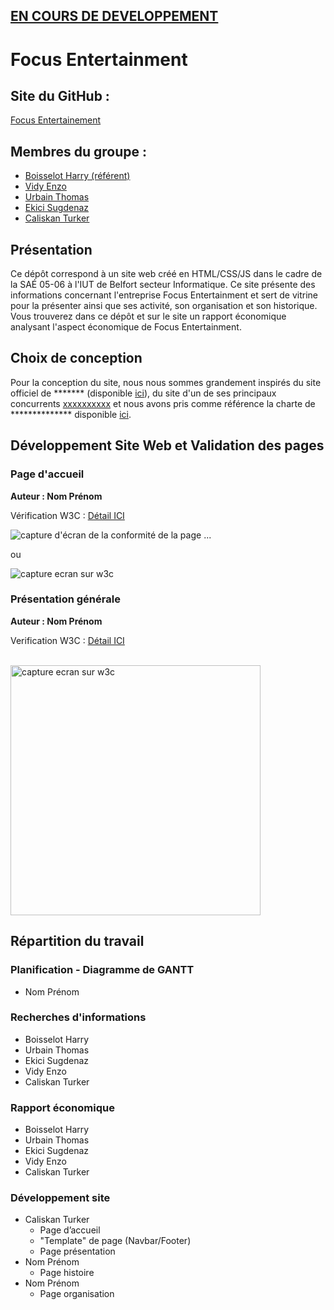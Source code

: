 ## [EN COURS DE DEVELOPPEMENT]()

# Focus Entertainment
## Site du GitHub :

[Focus Entertainement](https://hboissel-iut90.github.io/focus/)

## Membres du groupe :

- [Boisselot Harry (référent)](mailto:harry.boisselot@edu.univ-fcomte.fr?subject=SAE_1_05_06)  
- [Vidy Enzo](mailto:enzo.vidy@edu.univ-fcomte.fr?subject=SAE_1_05_06)   
- [Urbain Thomas](mailto:thomas.urbain@edu.univ-fcomte.fr?subject=SAE_1_05_06)   
- [Ekici Sugdenaz](mailto:sugdenaz.ekici@edu.univ-fcomte.fr?subject=SAE_1_05_06)   
- [Caliskan Turker](mailto:turker.caliskan@edu.univ-fcomte.fr?subject=SAE_1_05_06)   

## Présentation 

Ce dépôt correspond à un site web créé en HTML/CSS/JS dans le cadre de la SAÉ 05-06 à l'IUT de Belfort secteur Informatique. Ce site présente des informations concernant l'entreprise Focus Entertainment et sert de vitrine pour la présenter ainsi que ses activité, son organisation et son historique. Vous trouverez dans ce dépôt et sur le site un rapport économique analysant l'aspect économique de Focus Entertainment. 

## Choix de conception  

Pour la conception du site, nous nous sommes grandement inspirés du site officiel de ******* (disponible [ici](https://www.entreprise.com/fr-fr/)), du site d'un de ses principaux concurrents [xxxxxxxxxx](https://www.entreprise2.fr/) et nous avons pris comme référence la charte de ************** disponible [ici](doc/charte_graphique.pdf).    


## Développement Site Web et Validation des pages

### Page d'accueil

**Auteur : Nom Prénom**  

Vérification W3C : [Détail ICI](https://validator.w3.org/nu/?showsource=yes&showoutline=yes&showimagereport=yes&doc=https%3A%2F%2Fdemo-am90.github.io%2Fs1-demo%2Findex.html)


![capture d'écran de la conformité de la page ...](doc/capture_1_W3C.png)

ou 

<img src="doc/capture_1_W3C.png" style="width=400px" alt="capture ecran sur w3c">


<!--  style="width=400px" ne fonctionne pas -->

### Présentation générale

**Auteur : Nom Prénom**  

Verification W3C : [Détail ICI](https://validator.w3.org/nu/?showsource=yes&showoutline=yes&showimagereport=yes&doc=https%3A%2F%2Fdemo-am90.github.io%2Fs1-demo%2Findex.html)

<br>
<img src="doc/capture_1_W3C.png" width="400px" alt="capture ecran sur w3c">



## Répartition du travail

### Planification - Diagramme de GANTT

- Nom Prénom

### Recherches d'informations

- Boisselot Harry
- Urbain Thomas
- Ekici Sugdenaz
- Vidy Enzo
- Caliskan Turker


### Rapport économique

- Boisselot Harry
- Urbain Thomas
- Ekici Sugdenaz
- Vidy Enzo
- Caliskan Turker

### Développement site

- Caliskan Turker
  - Page d’accueil
  - "Template" de page (Navbar/Footer)
  - Page présentation
- Nom Prénom
  - Page histoire
- Nom Prénom
  - Page organisation
